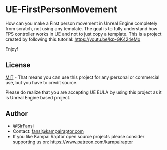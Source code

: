 # UE-FirstPersonMovement
How can you make a First person movement in Unreal Engine completely from scratch, not using any template. The goal is to fully understand how FPS controller works in UE and not to just copy a template.
This is a project created by following this tutorial:
https://youtu.be/kp-GK424eMo

Enjoy!


## License

[MIT](https://choosealicense.com/licenses/mit/)
    - That means you can use this project for any personal or commercial use, but you have to credit source.

Please do realize that you are accepting UE EULA by using this project as it is Unreal Engine based project.


## Author

- [@SirFansi](https://github.com/Fansi129)
- Contact: fansi@kampairaptor.com
- If you like Kampai Raptor open source projects please consider supporting us on: https://www.patreon.com/kampairaptor

